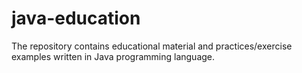 # java-education
The repository contains educational material and practices/exercise examples written in Java programming language.
